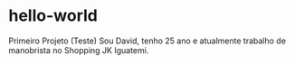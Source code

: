 # hello-world
Primeiro Projeto (Teste)
Sou David, tenho 25 ano e atualmente trabalho de manobrista no Shopping JK Iguatemi.
